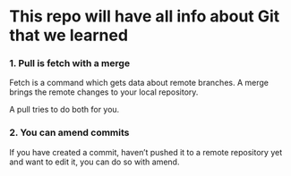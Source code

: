 # This repo will have all info about Git that we learned
### 1. Pull is fetch with a merge
Fetch is a command which gets data about remote branches. A merge brings the remote changes to your local repository.

A pull tries to do both for you.

### 2. You can amend commits
If you have created a commit, haven’t pushed it to a remote repository yet and want to edit it, you can do so with amend. 
